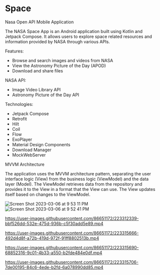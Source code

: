# Space
Nasa Open API Mobile Application 


The NASA Space App is an Android application built using Kotlin and Jetpack Compose. It allows users to explore space related resources and information provided by NASA through various APIs.

Features:
- Browse and search images and videos from NASA
- View the Astronomy Picture of the Day (APOD)
- Download and share files


NASA API:
- Image Video Library API
- Astronomy Picture of the Day API


Technologies:
- Jetpack Compose
- Retrofit
- Hilt
- Coil
- Flow
- ExoPlayer
- Material Design Components
- Download Manager
- MockWebServer


MVVM Architecture

The application uses the MVVM architecture pattern, separating the user interface logic (View) from the business logic (ViewModel) and the data layer (Model). The ViewModel retrieves data from the repository and provides it to the View in a format that the View can use. The View updates itself based on changes to the ViewModel.


![Screen Shot 2023-03-06 at 9 53 11 PM](https://user-images.githubusercontent.com/86651172/223316569-270fe612-635e-4462-9ed2-2a0a7a96a496.png)
![Screen Shot 2023-03-06 at 9 52 41 PM](https://user-images.githubusercontent.com/86651172/223316574-8fcc6f71-67fc-4cd9-a8b8-68f5b1c5790e.png)


https://user-images.githubusercontent.com/86651172/223312339-bbf526dd-532e-475d-936b-c5f30add5e89.mp4

https://user-images.githubusercontent.com/86651172/223315666-492d4d8f-a72b-419d-972f-91ff8802513b.mp4

https://user-images.githubusercontent.com/86651172/223315690-68852316-9c01-4b33-a550-b2fde484e0df.mp4

https://user-images.githubusercontent.com/86651172/223315706-7de00195-84c6-4ede-b2fd-6a078990dd85.mp4



